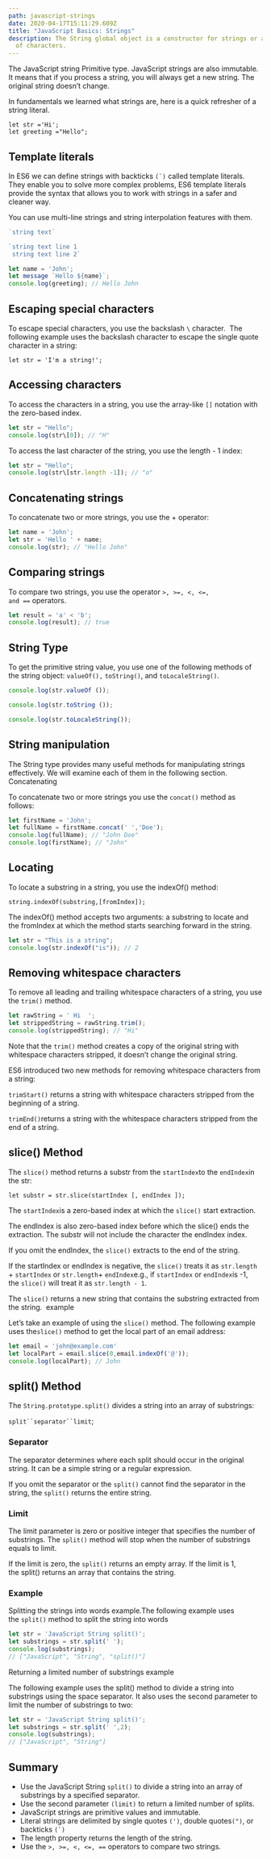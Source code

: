 ```yaml
---
path: javascript-strings
date: 2020-04-17T15:11:29.609Z
title: "JavaScript Basics: Strings"
description: The String global object is a constructor for strings or a sequence
  of characters.
---
```

<!--StartFragment-->

The JavaScript string Primitive type. JavaScript strings are also immutable. It means that if you process a string, you will always get a new string. The original string doesn’t change.

In fundamentals we learned what strings are, here is a quick refresher of a string literal.

`let str ='Hi';`\
`let greeting ="Hello";`

## Template literals

In ES6 we can define strings with backticks ``(`)`` called template literals. They enable you to solve more complex problems, ES6 template literals provide the syntax that allows you to work with strings in a safer and cleaner way.

You can use multi-line strings and string interpolation features with them.

```js
`string text`

`string text line 1
 string text line 2`

let name = 'John'; 
let message `Hello ${name}`; 
console.log(greeting); // Hello John
```

## Escaping special characters

To escape special characters, you use the backslash `\` character.  The following example uses the backslash character to escape the single quote character in a string: 	

`let str = 'I'm a string!';`

## Accessing characters

To access the characters in a string, you use the array-like `[]` notation with the zero-based index.

```js
let str = "Hello";
console.log(str\[0]); // "H" 
```

To access the last character of the string, you use the length - 1 index:

```js
let str = "Hello"; 
console.log(str\[str.length -1]); // "o"
```

## Concatenating strings

To concatenate two or more strings, you use the + operator:

```js
let name = 'John';
let str = 'Hello ' + name;
console.log(str); // "Hello John"
```

## Comparing strings

To compare two strings, you use the operator `>, >=, <, <=, and ==` operators.

```js
let result = 'a' < 'b';
console.log(result); // true
```

## String Type

To get the primitive string value, you use one of the following methods of the string object: `valueOf(),` `toString()`, and `toLocaleString()`.

```js
console.log(str.valueOf ());

console.log(str.toString ());

console.log(str.toLocaleString());
```

## String manipulation

The String type provides many useful methods for manipulating strings effectively. We will examine each of them in the following section. Concatenating 

To concatenate two or more strings you use the `concat()` method as follows: 

```js
let firstName = 'John';
let fullName = firstName.concat(' ','Doe');
console.log(fullName); // "John Doe"
console.log(firstName); // "John"
```

## Locating 

To locate a substring in a string, you use the indexOf() method: 	

`string.indexOf(substring,[fromIndex]);`

The indexOf() method accepts two arguments: a substring to locate and the fromIndex at which the method starts searching forward in the string.

```js
let str = "This is a string"; 
console.log(str.indexOf("is")); // 2
```

## Removing whitespace characters

To remove all leading and trailing whitespace characters of a string, you use the `trim()` method. 	

```js
let rawString = ' Hi  '; 
let strippedString = rawString.trim(); 
console.log(strippedString); // "Hi"
```

Note that the `trim()` method creates a copy of the original string with whitespace characters stripped, it doesn’t change the original string. 	

ES6 introduced two new methods for removing whitespace characters from a string:

`trimStart()` returns a string with whitespace characters stripped from the beginning of a string.

`trimEnd()`returns a string with the whitespace characters stripped from the end of a string.

## slice() Method

The `slice()` method returns a substr from the `startIndex`to the `endIndex`in the str:

```
let substr = str.slice(startIndex [, endIndex ]);
```

The `startIndex`is a zero-based index at which the `slice()` start extraction.

The endIndex is also zero-based index before which the slice() ends the extraction. The substr will not include the character the endIndex index.

If you omit the endIndex, the `slice()` extracts to the end of the string.

If the startIndex or endIndex is negative, the `slice()` treats it as `str.length` + `startIndex` or `str.length`+ `endIndex`e.g., if `startIndex` or `endIndex`is -1, the `slice()` will treat it as `str.length - 1`.

The `slice()` returns a new string that contains the substring extracted from the string.  example

Let’s take an example of using the `slice()` method. The following example uses the`slice()` method to get the local part of an email address:

```js
let email = 'john@example.com'
let localPart = email.slice(0,email.indexOf('@'));  
console.log(localPart); // John
```

## split() Method

The `String.prototype.split()` divides a string into an array of substrings: 

```split``separator``limit```;

### Separator

The separator determines where each split should occur in the original string. It can be a simple string or a regular expression.

If you omit the separator or the `split()` cannot find the separator in the string, the `split()` returns the entire string.

### Limit

The limit parameter is zero or positive integer that specifies the number of substrings. The `split()` method will stop when the number of substrings equals to limit.

If the limit is zero, the `split()` returns an empty array. If the limit is 1, the split() returns an array that contains the string.

### Example

Splitting the strings into words example.The following example uses the `split()` method to split the string into words

```js
let str = 'JavaScript String split()'; 
let substrings = str.split(' ');  
console.log(substrings);
// ["JavaScript", "String", "split()"]
```

Returning a limited number of substrings example

The following example uses the split() method to divide a string into substrings using the space separator. It also uses the second parameter to limit the number of substrings to two:

```js
let str = 'JavaScript String split()'; 
let substrings = str.split(' ',2);  
console.log(substrings);
// ["JavaScript", "String"]
```

## Summary

* Use the JavaScript String `split()` to divide a string into an array of substrings by a specified separator.
* Use the second parameter `(limit)` to return a limited number of splits.
* JavaScript strings are primitive values and immutable.
* Literal strings are delimited by single quotes `(')`, double quotes`(")`, or backticks ``(`)``
* The length property returns the length of the string.
* Use the `>, >=, <, <=, ==` operators to compare two strings.